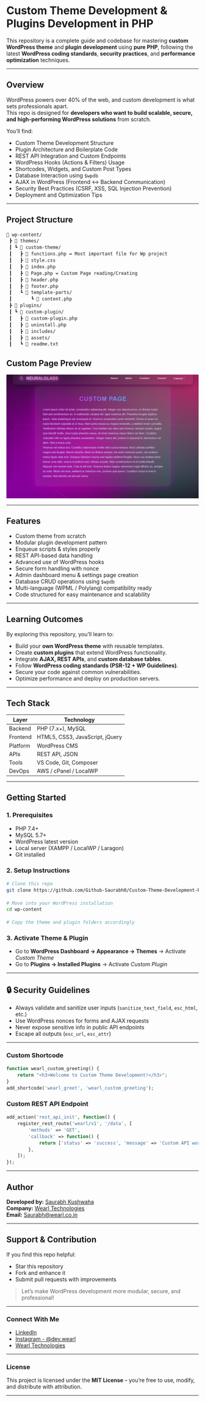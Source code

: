 # Custom Theme Development & Plugins Development in PHP

This repository is a complete guide and codebase for mastering **custom WordPress theme** and **plugin development** using **pure PHP**, following the latest **WordPress coding standards**, **security practices**, and **performance optimization** techniques.

---

## Overview

WordPress powers over 40% of the web, and custom development is what sets professionals apart.  
This repo is designed for **developers who want to build scalable, secure, and high-performing WordPress solutions** from scratch.

You’ll find:
- Custom Theme Development Structure  
- Plugin Architecture and Boilerplate Code  
- REST API Integration and Custom Endpoints  
- WordPress Hooks (Actions & Filters) Usage  
- Shortcodes, Widgets, and Custom Post Types  
- Database Interaction using `$wpdb`  
- AJAX in WordPress (Frontend ↔ Backend Communication)  
- Security Best Practices (CSRF, XSS, SQL Injection Prevention)  
- Deployment and Optimization Tips  

---

## Project Structure

```bash
📁 wp-content/
 ┣ 📂 themes/
 ┃ ┗ 📂 custom-theme/
 ┃   ┣ 📜 functions.php = Most important file for Wp project
 ┃   ┣ 📜 style.css
 ┃   ┣ 📜 index.php
 ┃   ┣ 📜 Page.php = Custom Page reading/Creating
 ┃   ┣ 📜 header.php
 ┃   ┣ 📜 footer.php
 ┃   ┗ 📂 template-parts/
 ┃       ┗ 📜 content.php
 ┣ 📂 plugins/
 ┃ ┗ 📂 custom-plugin/
 ┃   ┣ 📜 custom-plugin.php
 ┃   ┣ 📜 uninstall.php
 ┃   ┣ 📂 includes/
 ┃   ┣ 📂 assets/
 ┃   ┗ 📜 readme.txt
```

##  Custom Page Preview
![Preview](Screens/Custompage.png)


---

## Features

- Custom theme from scratch  
- Modular plugin development pattern  
- Enqueue scripts & styles properly  
- REST API-based data handling  
- Advanced use of WordPress hooks  
- Secure form handling with nonce  
- Admin dashboard menu & settings page creation  
- Database CRUD operations using `$wpdb`  
- Multi-language (WPML / Polylang) compatibility ready  
- Code structured for easy maintenance and scalability  

---

## Learning Outcomes

By exploring this repository, you’ll learn to:

- Build your **own WordPress theme** with reusable templates.  
- Create **custom plugins** that extend WordPress functionality.  
- Integrate **AJAX, REST APIs**, and **custom database tables**.  
- Follow **WordPress coding standards (PSR-12 + WP Guidelines)**.  
- Secure your code against common vulnerabilities.  
- Optimize performance and deploy on production servers.

---

## Tech Stack

| Layer | Technology |
|-------|-------------|
| Backend | PHP (7.x+), MySQL |
| Frontend | HTML5, CSS3, JavaScript, jQuery |
| Platform | WordPress CMS |
| APIs | REST API, JSON |
| Tools | VS Code, Git, Composer |
| DevOps | AWS / cPanel / LocalWP |

---

## Getting Started

### 1️. Prerequisites
- PHP 7.4+  
- MySQL 5.7+  
- WordPress latest version  
- Local server (XAMPP / LocalWP / Laragon)  
- Git installed  

### 2️. Setup Instructions
```bash
# Clone this repo
git clone https://github.com/Github-Saurabh0/Custom-Theme-Development-Plugins-Development-in-PhP.git

# Move into your WordPress installation
cd wp-content

# Copy the theme and plugin folders accordingly
```

### 3️. Activate Theme & Plugin
- Go to **WordPress Dashboard → Appearance → Themes** → Activate *Custom Theme*  
- Go to **Plugins → Installed Plugins** → Activate *Custom Plugin*  

---

## 🔒 Security Guidelines

- Always validate and sanitize user inputs (`sanitize_text_field`, `esc_html`, etc.)  
- Use WordPress nonces for forms and AJAX requests  
- Never expose sensitive info in public API endpoints  
- Escape all outputs (`esc_url`, `esc_attr`)  

---

### Custom Shortcode
```php
function wearl_custom_greeting() {
    return "<h3>Welcome to Custom Theme Development!</h3>";
}
add_shortcode('wearl_greet', 'wearl_custom_greeting');
```

### Custom REST API Endpoint
```php
add_action('rest_api_init', function() {
    register_rest_route('wearl/v1', '/data', [
        'methods' => 'GET',
        'callback' => function() {
            return ['status' => 'success', 'message' => 'Custom API working fine!'];
        },
    ]);
});
```

---

## Author

**Developed by:** [Saurabh Kushwaha](https://www.linkedin.com/in/saurabh884095/)  
**Company:** [Wearl Technologies](https://wearl.co.in)  
**Email:** Saurabh@wearl.co.in 

---

## Support & Contribution

If you find this repo helpful:
- Star this repository  
- Fork and enhance it  
- Submit pull requests with improvements  

> Let’s make WordPress development more modular, secure, and professional!

---

### Connect With Me
- [LinkedIn](https://www.linkedin.com/in/saurabh884095/)
- [Instagram - @dev.wearl](https://www.instagram.com/dev.wearl)
- [Wearl Technologies](https://wearl.co.in)

---

### License
This project is licensed under the **MIT License** – you’re free to use, modify, and distribute with attribution.

---
